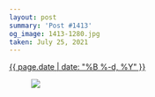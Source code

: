 ```yaml
---
layout: post
summary: 'Post #1413'
og_image: 1413-1280.jpg
taken: July 25, 2021
---
```


<div class="post">
 <time>
  <a href="/1413">
   {{ page.date | date: "%B %-d, %Y" }}
  </a>
 </time>
 <a href="/1413">
  <figure data-taken="7/25/2021">
   <img sizes="(min-width: 700px) 50vw, calc(100vw - 2rem)" src="{{ site.assets_url }}/1413-640.jpg" srcset="{{ site.assets_url }}/1413-320.jpg 320w, {{ site.assets_url }}/1413-640.jpg 640w, {{ site.assets_url }}/1413-960.jpg 960w, {{ site.assets_url }}/1413-1280.jpg 1280w"/>
  </figure>
 </a>
</div>
